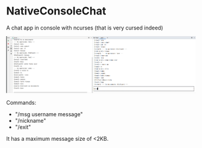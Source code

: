 # NativeConsoleChat
A chat app in console with ncurses (that is very cursed indeed)

<img src="screenshot.png">

Commands:
* "/msg username message"
* "/nickname"
* "/exit"

It has a maximum message size of <2KB.
